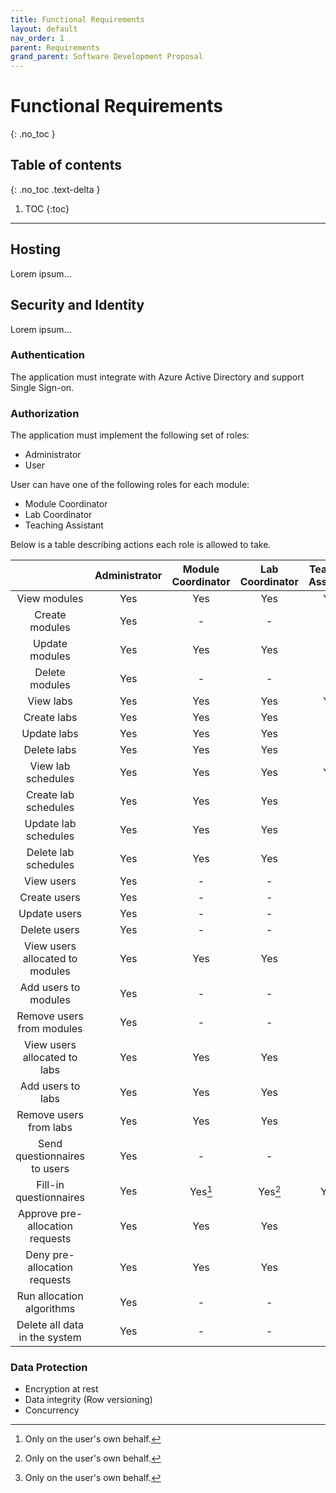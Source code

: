 ```yaml
---
title: Functional Requirements
layout: default
nav_order: 1
parent: Requirements
grand_parent: Software Development Proposal
---
```


[//]: <> (These requirements define the functions and functionality within and from the software system.)
[//]: <> (Examples of functional requirements include authentication, authorization levels, compliance to laws or regulations, and external interfaces.)

# Functional Requirements
{: .no_toc }

## Table of contents
{: .no_toc .text-delta }

1. TOC
{:toc}

---

## Hosting

Lorem ipsum...

## Security and Identity

Lorem ipsum...

### Authentication

The application must integrate with Azure Active Directory and support Single Sign-on.

### Authorization

The application must implement the following set of roles:

- Administrator
- User

User can have one of the following roles for each module:

- Module Coordinator
- Lab Coordinator
- Teaching Assistant

Below is a table describing actions each role is allowed to take.

|                                 | Administrator | Module Coordinator | Lab Coordinator | Teaching Assistant |
|:-------------------------------:|:-------------:|:------------------:|:---------------:|:------------------:|
| View modules                    | Yes           | Yes                | Yes             | Yes                |
| Create modules                  | Yes           | -                  | -               | -                  |
| Update modules                  | Yes           | Yes                | Yes             | -                  |
| Delete modules                  | Yes           | -                  | -               | -                  |
| View labs                       | Yes           | Yes                | Yes             | Yes                |
| Create labs                     | Yes           | Yes                | Yes             | -                  |
| Update labs                     | Yes           | Yes                | Yes             | -                  |
| Delete labs                     | Yes           | Yes                | Yes             | -                  |
| View lab schedules              | Yes           | Yes                | Yes             | Yes                |
| Create lab schedules            | Yes           | Yes                | Yes             | -                  |
| Update lab schedules            | Yes           | Yes                | Yes             | -                  |
| Delete lab schedules            | Yes           | Yes                | Yes             | -                  |
| View users                      | Yes           | -                  | -               | -                  |
| Create users                    | Yes           | -                  | -               | -                  |
| Update users                    | Yes           | -                  | -               | -                  |
| Delete users                    | Yes           | -                  | -               | -                  |
| View users allocated to modules | Yes           | Yes                | Yes             | -                  |
| Add users to modules            | Yes           | -                  | -               | -                  |
| Remove users from modules       | Yes           | -                  | -               | -                  |
| View users allocated to labs    | Yes           | Yes                | Yes             | -                  |
| Add users to labs               | Yes           | Yes                | Yes             | -                  |
| Remove users from labs          | Yes           | Yes                | Yes             | -                  |
| Send questionnaires to users    | Yes           | -                  | -               | -                  |
| Fill-in questionnaires          | Yes           | Yes[^1]            | Yes[^1]         | Yes[^1]            |
| Approve pre-allocation requests | Yes           | Yes                | Yes             | -                  |
| Deny pre-allocation requests    | Yes           | Yes                | Yes             | -                  |
| Run allocation algorithms       | Yes           | -                  | -               | -                  |
| Delete all data in the system   | Yes           | -                  | -               | -                  |

[^1]: Only on the user's own behalf.

### Data Protection

- Encryption at rest
- Data integrity (Row versioning)
- Concurrency
